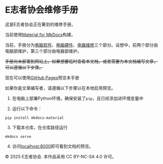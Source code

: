 # E志者协会维修手册

这是E志者协会正在筹划的维修手册。

当前使用[Material for MkDocs](https://squidfunk.github.io/mkdocs-material/)构建。

当前，手册分为[电脑软件](docs/software/)、[电脑硬件](docs/hardware/)、[电器维修](docs/appliance/)三个部分。设想中，前两个部分由电脑部维护，第三个部分由电器部维护。

~~手册尚未部署到网站上。如果想要临时查看本文档，或者需要为本文档编写文章，可以遵循以下步骤。~~

现在可以使用[GitHub Pages](https://zjjncsn.github.io/EVA-manual/)预览本手册

如果你是文章编写者，请遵循以下步骤以在本地启用预览。

1. 在电脑上部署Python环境，确保安装了`pip`，且已经添加进环境变量中

2. 运行以下命令：
```shell
pip install mkdocs-material
```
3. 下载本仓库，在仓库路径运行
```shell
mkdocs serve
```
4. 访问[localhost:8000](localhost:8000)即可看到文档的预览。

© 2025 E志者协会. 本作品采用 CC BY-NC-SA 4.0 许可。